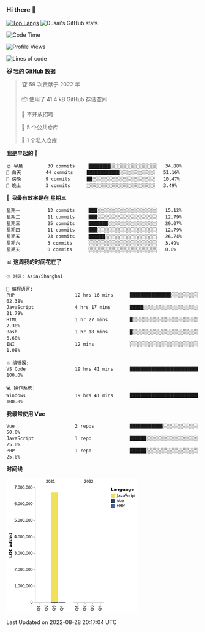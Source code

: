 ### Hi there 👋

<!--
**SQSora/SQSora** is a ✨ _special_ ✨ repository because its `README.md` (this file) appears on your GitHub profile.

Here are some ideas to get you started:

- 🔭 I’m currently working on ...
- 🌱 I’m currently learning ...
- 👯 I’m looking to collaborate on ...
- 🤔 I’m looking for help with ...
- 💬 Ask me about ...
- 📫 How to reach me: ...
- 😄 Pronouns: ...
- ⚡ Fun fact: ...
-->
[![Top Langs](https://github-readme-stats.vercel.app/api/top-langs/?username=anuraghazra&layout=compact)](https://github.com/anuraghazra/github-readme-stats)
![Dusai's GitHub stats](https://github-readme-stats.vercel.app/api?username=SQSora&show_icons=true&include_all_commits=true&bg_color=90,FF6699,DDA0DD,66FFFF&locale=cn&icon_color=00FFFF&title_color=54FF9F&text_color=00FFFF&card_width=14)

<!--START_SECTION:waka-->
![Code Time](http://img.shields.io/badge/Code%20Time-471%20hrs%2016%20mins-blue)

![Profile Views](http://img.shields.io/badge/%E4%B8%AA%E4%BA%BA%E8%B5%84%E6%96%99%E8%A7%82%E7%9C%8B%E6%AC%A1%E6%95%B0-0-blue)

![Lines of code](https://img.shields.io/badge/%E4%BB%8E%E3%80%8CHello%20World%E3%80%8D%E8%B5%B7%E6%88%91%E5%B7%B2%E7%BB%8F%E5%86%99%E4%BA%86-7%20Million%20%E8%A1%8C%E4%BB%A3%E7%A0%81-blue)

**🐱 我的 GitHub 数据** 

> 🏆 59 次贡献于 2022 年
 > 
> 📦  使用了 41.4 kB GitHub 存储空间 
 > 
> 🚫 不开放招聘
 > 
> 📜 5 个公共仓库 
 > 
> 🔑 1 个私人仓库 
 > 
**我是早起的 🐤** 

```text
🌞 早晨         30 commits     ████████░░░░░░░░░░░░░░░░░   34.88% 
🌆 白天         44 commits     ████████████░░░░░░░░░░░░░   51.16% 
🌃 傍晚         9 commits      ██░░░░░░░░░░░░░░░░░░░░░░░   10.47% 
🌙 晚上         3 commits      ░░░░░░░░░░░░░░░░░░░░░░░░░   3.49%

```
📅 **我最有效率是在 星期三** 

```text
星期一          13 commits     ███░░░░░░░░░░░░░░░░░░░░░░   15.12% 
星期二          11 commits     ███░░░░░░░░░░░░░░░░░░░░░░   12.79% 
星期三          25 commits     ███████░░░░░░░░░░░░░░░░░░   29.07% 
星期四          11 commits     ███░░░░░░░░░░░░░░░░░░░░░░   12.79% 
星期五          23 commits     ██████░░░░░░░░░░░░░░░░░░░   26.74% 
星期六          3 commits      ░░░░░░░░░░░░░░░░░░░░░░░░░   3.49% 
星期天          0 commits      ░░░░░░░░░░░░░░░░░░░░░░░░░   0.0%

```


📊 **这周我的时间花在了** 

```text
⌚︎ 时区: Asia/Shanghai

💬 编程语言: 
PHP                      12 hrs 16 mins      ███████████████░░░░░░░░░░   62.38% 
JavaScript               4 hrs 17 mins       █████░░░░░░░░░░░░░░░░░░░░   21.79% 
HTML                     1 hr 27 mins        █░░░░░░░░░░░░░░░░░░░░░░░░   7.38% 
Bash                     1 hr 18 mins        █░░░░░░░░░░░░░░░░░░░░░░░░   6.68% 
INI                      12 mins             ░░░░░░░░░░░░░░░░░░░░░░░░░   1.08%

🔥 编辑器: 
VS Code                  19 hrs 41 mins      █████████████████████████   100.0%

💻 操作系统: 
Windows                  19 hrs 41 mins      █████████████████████████   100.0%

```

**我最常使用 Vue** 

```text
Vue                      2 repos             ████████████░░░░░░░░░░░░░   50.0% 
JavaScript               1 repo              ██████░░░░░░░░░░░░░░░░░░░   25.0% 
PHP                      1 repo              ██████░░░░░░░░░░░░░░░░░░░   25.0%

```


**时间线**

![Chart not found](https://raw.githubusercontent.com/SQSora/SQSora/main/charts/bar_graph.png) 


 Last Updated on 2022-08-28 20:17:04 UTC
<!--END_SECTION:waka-->
